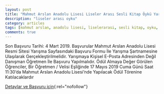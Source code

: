 ```yaml
---
layout: post
title: "Mahmut Arslan Anadolu Lisesi Liseler Arası Sesli Kitap Öykü Yarışması"
description: "liseler arası oyku"
category: articles
tags: [mahmut arslan, anadolu lisesi, liselerarasi, sesli kitap, oyku, hikaye, yarisma]
comments: true
---
```


Son Başvuru Tarihi: 4 Mart 2019.
Başvurular Mahmut Arslan Anadolu Lisesi Resmi Sitesi Yarışma Sayfasındaki Başvuru Formu İle Yarışma Şartnamesine Ulaşılarak Gerçekleştirilmelidir.
Yarışmaya Kişisel E-Posta Adresinden Değil Danışman Öğretmen İle Başvuru Yapılmalıdır.
Ödül Almaya Değer Görülen Öğrenciler, Bir Öğretmen / Velisi Eşliğinde 17 Mayıs 2019 Cuma Günü Saat 11:30’da Mahmut Arslan Anadolu Lisesi’nde Yapılacak Ödül Törenine Katılacaklardır

[Detaylar ve Başvuru için](https://www.guncel-egitim.org/liseler-arasi-sesli-kitap-oyku-yarismasi/){:rel="nofollow"}